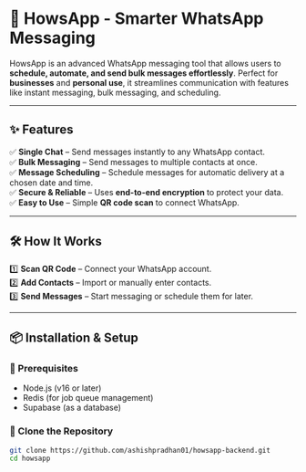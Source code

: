 # 🚀 HowsApp - Smarter WhatsApp Messaging

HowsApp is an advanced WhatsApp messaging tool that allows users to **schedule, automate, and send bulk messages effortlessly**. Perfect for **businesses** and **personal use**, it streamlines communication with features like instant messaging, bulk messaging, and scheduling.

---

## **✨ Features**

✅ **Single Chat** – Send messages instantly to any WhatsApp contact.  
✅ **Bulk Messaging** – Send messages to multiple contacts at once.  
✅ **Message Scheduling** – Schedule messages for automatic delivery at a chosen date and time.  
✅ **Secure & Reliable** – Uses **end-to-end encryption** to protect your data.  
✅ **Easy to Use** – Simple **QR code scan** to connect WhatsApp.

---

## **🛠️ How It Works**

1️⃣ **Scan QR Code** – Connect your WhatsApp account.  
2️⃣ **Add Contacts** – Import or manually enter contacts.  
3️⃣ **Send Messages** – Start messaging or schedule them for later.

---

## **📦 Installation & Setup**

### **🔹 Prerequisites**

- Node.js (v16 or later)
- Redis (for job queue management)
- Supabase (as a database)

### **🔹 Clone the Repository**

```sh
git clone https://github.com/ashishpradhan01/howsapp-backend.git
cd howsapp
```
